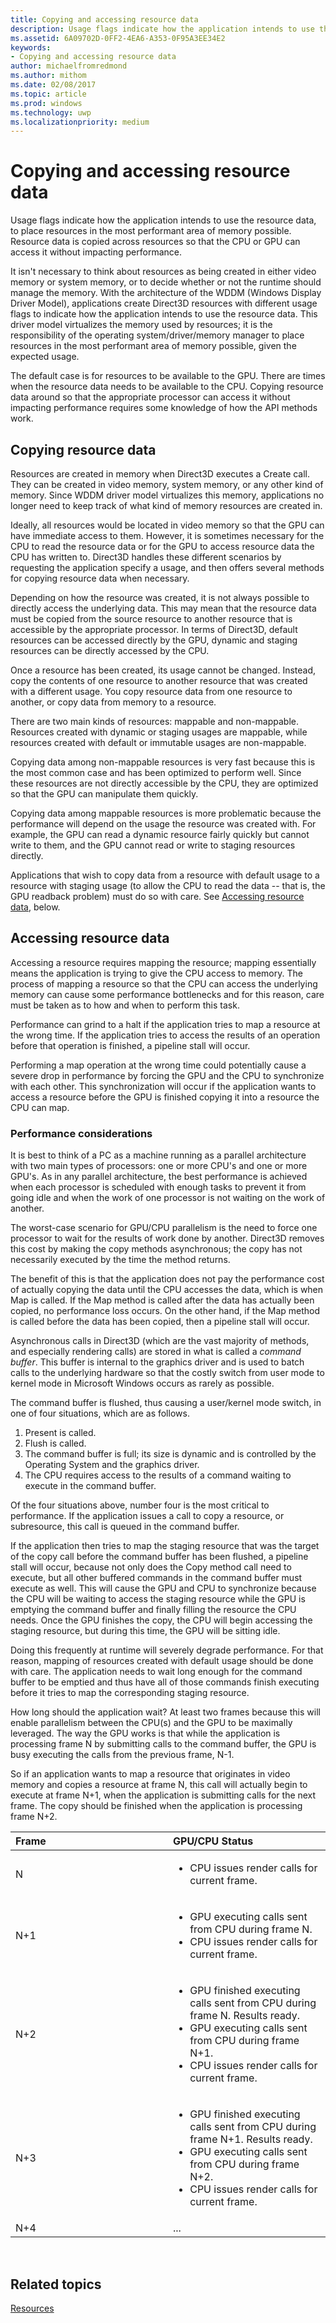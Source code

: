 ```yaml
---
title: Copying and accessing resource data
description: Usage flags indicate how the application intends to use the resource data, to place resources in the most performant area of memory possible. Resource data is copied across resources so that the CPU or GPU can access it without impacting performance.
ms.assetid: 6A09702D-0FF2-4EA6-A353-0F95A3EE34E2
keywords:
- Copying and accessing resource data
author: michaelfromredmond
ms.author: mithom
ms.date: 02/08/2017
ms.topic: article
ms.prod: windows
ms.technology: uwp
ms.localizationpriority: medium
---
```


# Copying and accessing resource data


Usage flags indicate how the application intends to use the resource data, to place resources in the most performant area of memory possible. Resource data is copied across resources so that the CPU or GPU can access it without impacting performance.

It isn't necessary to think about resources as being created in either video memory or system memory, or to decide whether or not the runtime should manage the memory. With the architecture of the WDDM (Windows Display Driver Model), applications create Direct3D resources with different usage flags to indicate how the application intends to use the resource data. This driver model virtualizes the memory used by resources; it is the responsibility of the operating system/driver/memory manager to place resources in the most performant area of memory possible, given the expected usage.

The default case is for resources to be available to the GPU. There are times when the resource data needs to be available to the CPU. Copying resource data around so that the appropriate processor can access it without impacting performance requires some knowledge of how the API methods work.

## <span id="Copying"></span><span id="copying"></span><span id="COPYING"></span>Copying resource data


Resources are created in memory when Direct3D executes a Create call. They can be created in video memory, system memory, or any other kind of memory. Since WDDM driver model virtualizes this memory, applications no longer need to keep track of what kind of memory resources are created in.

Ideally, all resources would be located in video memory so that the GPU can have immediate access to them. However, it is sometimes necessary for the CPU to read the resource data or for the GPU to access resource data the CPU has written to. Direct3D handles these different scenarios by requesting the application specify a usage, and then offers several methods for copying resource data when necessary.

Depending on how the resource was created, it is not always possible to directly access the underlying data. This may mean that the resource data must be copied from the source resource to another resource that is accessible by the appropriate processor. In terms of Direct3D, default resources can be accessed directly by the GPU, dynamic and staging resources can be directly accessed by the CPU.

Once a resource has been created, its usage cannot be changed. Instead, copy the contents of one resource to another resource that was created with a different usage. You copy resource data from one resource to another, or copy data from memory to a resource.

There are two main kinds of resources: mappable and non-mappable. Resources created with dynamic or staging usages are mappable, while resources created with default or immutable usages are non-mappable.

Copying data among non-mappable resources is very fast because this is the most common case and has been optimized to perform well. Since these resources are not directly accessible by the CPU, they are optimized so that the GPU can manipulate them quickly.

Copying data among mappable resources is more problematic because the performance will depend on the usage the resource was created with. For example, the GPU can read a dynamic resource fairly quickly but cannot write to them, and the GPU cannot read or write to staging resources directly.

Applications that wish to copy data from a resource with default usage to a resource with staging usage (to allow the CPU to read the data -- that is, the GPU readback problem) must do so with care. See [Accessing resource data](#accessing), below.

## <span id="Accessing"></span><span id="accessing"></span><span id="ACCESSING"></span>Accessing resource data


Accessing a resource requires mapping the resource; mapping essentially means the application is trying to give the CPU access to memory. The process of mapping a resource so that the CPU can access the underlying memory can cause some performance bottlenecks and for this reason, care must be taken as to how and when to perform this task.

Performance can grind to a halt if the application tries to map a resource at the wrong time. If the application tries to access the results of an operation before that operation is finished, a pipeline stall will occur.

Performing a map operation at the wrong time could potentially cause a severe drop in performance by forcing the GPU and the CPU to synchronize with each other. This synchronization will occur if the application wants to access a resource before the GPU is finished copying it into a resource the CPU can map.

### <span id="Performance_Considerations"></span><span id="performance_considerations"></span><span id="PERFORMANCE_CONSIDERATIONS"></span>Performance considerations

It is best to think of a PC as a machine running as a parallel architecture with two main types of processors: one or more CPU's and one or more GPU's. As in any parallel architecture, the best performance is achieved when each processor is scheduled with enough tasks to prevent it from going idle and when the work of one processor is not waiting on the work of another.

The worst-case scenario for GPU/CPU parallelism is the need to force one processor to wait for the results of work done by another. Direct3D removes this cost by making the copy methods asynchronous; the copy has not necessarily executed by the time the method returns.

The benefit of this is that the application does not pay the performance cost of actually copying the data until the CPU accesses the data, which is when Map is called. If the Map method is called after the data has actually been copied, no performance loss occurs. On the other hand, if the Map method is called before the data has been copied, then a pipeline stall will occur.

Asynchronous calls in Direct3D (which are the vast majority of methods, and especially rendering calls) are stored in what is called a *command buffer*. This buffer is internal to the graphics driver and is used to batch calls to the underlying hardware so that the costly switch from user mode to kernel mode in Microsoft Windows occurs as rarely as possible.

The command buffer is flushed, thus causing a user/kernel mode switch, in one of four situations, which are as follows.

1.  Present is called.
2.  Flush is called.
3.  The command buffer is full; its size is dynamic and is controlled by the Operating System and the graphics driver.
4.  The CPU requires access to the results of a command waiting to execute in the command buffer.

Of the four situations above, number four is the most critical to performance. If the application issues a call to copy a resource, or subresource, this call is queued in the command buffer.

If the application then tries to map the staging resource that was the target of the copy call before the command buffer has been flushed, a pipeline stall will occur, because not only does the Copy method call need to execute, but all other buffered commands in the command buffer must execute as well. This will cause the GPU and CPU to synchronize because the CPU will be waiting to access the staging resource while the GPU is emptying the command buffer and finally filling the resource the CPU needs. Once the GPU finishes the copy, the CPU will begin accessing the staging resource, but during this time, the GPU will be sitting idle.

Doing this frequently at runtime will severely degrade performance. For that reason, mapping of resources created with default usage should be done with care. The application needs to wait long enough for the command buffer to be emptied and thus have all of those commands finish executing before it tries to map the corresponding staging resource.

How long should the application wait? At least two frames because this will enable parallelism between the CPU(s) and the GPU to be maximally leveraged. The way the GPU works is that while the application is processing frame N by submitting calls to the command buffer, the GPU is busy executing the calls from the previous frame, N-1.

So if an application wants to map a resource that originates in video memory and copies a resource at frame N, this call will actually begin to execute at frame N+1, when the application is submitting calls for the next frame. The copy should be finished when the application is processing frame N+2.

<table>
<colgroup>
<col width="50%" />
<col width="50%" />
</colgroup>
<thead>
<tr class="header">
<th align="left">Frame</th>
<th align="left">GPU/CPU Status</th>
</tr>
</thead>
<tbody>
<tr class="odd">
<td align="left">N</td>
<td align="left"><ul>
<li>CPU issues render calls for current frame.</li>
</ul></td>
</tr>
<tr class="even">
<td align="left">N+1</td>
<td align="left"><ul>
<li>GPU executing calls sent from CPU during frame N.</li>
<li>CPU issues render calls for current frame.</li>
</ul></td>
</tr>
<tr class="odd">
<td align="left">N+2</td>
<td align="left"><ul>
<li>GPU finished executing calls sent from CPU during frame N. Results ready.</li>
<li>GPU executing calls sent from CPU during frame N+1.</li>
<li>CPU issues render calls for current frame.</li>
</ul></td>
</tr>
<tr class="even">
<td align="left">N+3</td>
<td align="left"><ul>
<li>GPU finished executing calls sent from CPU during frame N+1. Results ready.</li>
<li>GPU executing calls sent from CPU during frame N+2.</li>
<li>CPU issues render calls for current frame.</li>
</ul></td>
</tr>
<tr class="odd">
<td align="left">N+4</td>
<td align="left">...</td>
</tr>
</tbody>
</table>

 

## <span id="related-topics"></span>Related topics


[Resources](resources.md)

 

 




